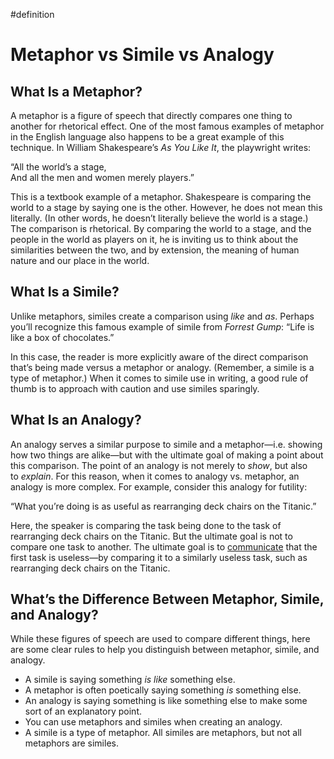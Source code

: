 #definition 
# Metaphor vs Simile vs Analogy

## What Is a Metaphor?

A metaphor is a figure of speech that directly compares one thing to another for rhetorical effect. One of the most famous examples of metaphor in the English language also happens to be a great example of this technique. In William Shakespeare’s _As You Like It_, the playwright writes:

“All the world’s a stage,  
And all the men and women merely players.”

This is a textbook example of a metaphor. Shakespeare is comparing the world to a stage by saying one is the other. However, he does not mean this literally. (In other words, he doesn’t literally believe the world is a stage.) The comparison is rhetorical. By comparing the world to a stage, and the people in the world as players on it, he is inviting us to think about the similarities between the two, and by extension, the meaning of human nature and our place in the world.

## What Is a Simile?

Unlike metaphors, similes create a comparison using _like_ and _as_. Perhaps you’ll recognize this famous example of simile from _Forrest Gump_: “Life is like a box of chocolates.”

In this case, the reader is more explicitly aware of the direct comparison that’s being made versus a metaphor or analogy. (Remember, a simile is a type of metaphor.) When it comes to simile use in writing, a good rule of thumb is to approach with caution and use similes sparingly.

## What Is an Analogy?

An analogy serves a similar purpose to simile and a metaphor—i.e. showing how two things are alike—but with the ultimate goal of making a point about this comparison. The point of an analogy is not merely to _show_, but also to _explain_. For this reason, when it comes to analogy vs. metaphor, an analogy is more complex. For example, consider this analogy for futility:

“What you’re doing is as useful as rearranging deck chairs on the Titanic.”

Here, the speaker is comparing the task being done to the task of rearranging deck chairs on the Titanic. But the ultimate goal is not to compare one task to another. The ultimate goal is to [communicate](https://masterclass.com/articles/robin-robertss-tips-for-effective-communication) that the first task is useless—by comparing it to a similarly useless task, such as rearranging deck chairs on the Titanic.

## What’s the Difference Between Metaphor, Simile, and Analogy?

While these figures of speech are used to compare different things, here are some clear rules to help you distinguish between metaphor, simile, and analogy.

-   A simile is saying something _is like_ something else.
-   A metaphor is often poetically saying something _is_ something else.
-   An analogy is saying something is like something else to make some sort of an explanatory point.
-   You can use metaphors and similes when creating an analogy.
-   A simile is a type of metaphor. All similes are metaphors, but not all metaphors are similes.